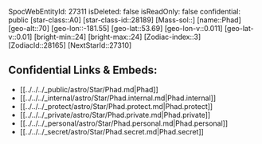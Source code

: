 ﻿---
location: [53.69,-181.55,70]
type: Star
tags:
- astro/Star

---
SpocWebEntityId: 27311
isDeleted: false
isReadOnly: false
confidential: public
[star-class::A0]
[star-class-id::28189]
[Mass-sol::]
[name::Phad]
[geo-alt::70]
[geo-lon::-181.55]
[geo-lat::53.69]
[geo-lon-v::0.011]
[geo-lat-v::0.01]
[bright-min::24]
[bright-max::24]
[Zodiac-index::3]
[ZodiacId::28165]
[NextStarId::27310]



## Confidential Links & Embeds: 
- [[../../../_public/astro/Star/Phad.md|Phad]] 
- [[../../../_internal/astro/Star/Phad.internal.md|Phad.internal]] 
- [[../../../_protect/astro/Star/Phad.protect.md|Phad.protect]] 
- [[../../../_private/astro/Star/Phad.private.md|Phad.private]] 
- [[../../../_personal/astro/Star/Phad.personal.md|Phad.personal]] 
- [[../../../_secret/astro/Star/Phad.secret.md|Phad.secret]] 
